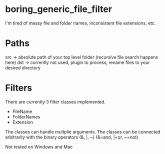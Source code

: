 # boring_generic_file_filter
I'm tired of messy file and folder names, inconsistent file extensions, etc.

# Paths
src -> absolute path of your top level folder (recursive file search happens here)
dst -> currently not used, plugin to process, rename files to your desired directory

# Filters
There are currently 3 filter classes implemented.

- FileName
- FolderNames
- Extension

The classes can handle multplie arguments.
The classes can be connected arbitrarily with the binary operators (&, |, ~) (&=and, |=or, ~=not)

Not tested on Windows and Mac
